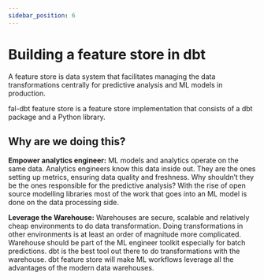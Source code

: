 ```yaml
---
sidebar_position: 6
---
```


# Building a feature store in dbt

A feature store is data system that facilitates managing the data transformations centrally for predictive analysis and ML models in production.

fal-dbt feature store is a feature store implementation that consists of a dbt package and a Python library.

## Why are we doing this?

**Empower analytics engineer:** ML models and analytics operate on the same data. Analytics engineers know this data inside out. They are the ones setting up metrics, ensuring data quality and freshness. Why shouldn’t they be the ones responsible for the predictive analysis? With the rise of open source modelling libraries most of the work that goes into an ML model is done on the data processing side.

**Leverage the Warehouse:** Warehouses are secure, scalable and relatively cheap environments to do data transformation. Doing transformations in other environments is at least an order of magnitude more complicated. Warehouse should be part of the ML engineer toolkit especially for batch predictions. dbt is the best tool out there to do transformations with the warehouse. dbt feature store will make ML workflows leverage all the advantages of the modern data warehouses.
